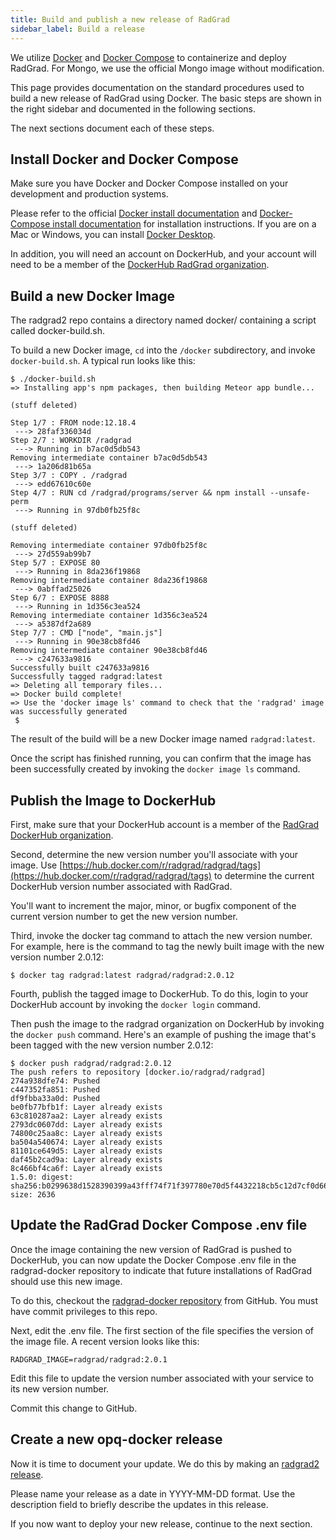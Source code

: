```yaml
---
title: Build and publish a new release of RadGrad
sidebar_label: Build a release
---
```


We utilize [Docker](https://www.docker.com/) and [Docker Compose](https://docs.docker.com/compose/) to containerize and deploy RadGrad.  For Mongo, we use the official Mongo image without modification.

This page provides documentation on the standard procedures used to build a new release of RadGrad using Docker. The basic steps are shown in the right sidebar and documented in the following sections.

The next sections document each of these steps.

## Install Docker and Docker Compose

Make sure you have Docker and Docker Compose installed on your development and production systems.

Please refer to the official [Docker install documentation](https://docs.docker.com/install/) and [Docker-Compose install documentation](https://docs.docker.com/compose/install/) for installation instructions.  If you are on a Mac or Windows, you can install [Docker Desktop](https://www.docker.com/products/docker-desktop).

In addition, you will need an account on DockerHub, and your account will need to be a member of the [DockerHub RadGrad organization](https://hub.docker.com/u/radgrad).

## Build a new Docker Image

The radgrad2 repo contains a directory named docker/ containing a script called docker-build.sh.

To build a new Docker image,  `cd` into the `/docker` subdirectory, and invoke `docker-build.sh`. A typical run looks like this:

```
$ ./docker-build.sh
=> Installing app's npm packages, then building Meteor app bundle...

(stuff deleted)

Step 1/7 : FROM node:12.18.4
 ---> 28faf336034d
Step 2/7 : WORKDIR /radgrad
 ---> Running in b7ac0d5db543
Removing intermediate container b7ac0d5db543
 ---> 1a206d81b65a
Step 3/7 : COPY . /radgrad
 ---> edd67610c60e
Step 4/7 : RUN cd /radgrad/programs/server && npm install --unsafe-perm
 ---> Running in 97db0fb25f8c

(stuff deleted)

Removing intermediate container 97db0fb25f8c
 ---> 27d559ab99b7
Step 5/7 : EXPOSE 80
 ---> Running in 8da236f19868
Removing intermediate container 8da236f19868
 ---> 0abffad25026
Step 6/7 : EXPOSE 8888
 ---> Running in 1d356c3ea524
Removing intermediate container 1d356c3ea524
 ---> a5387df2a689
Step 7/7 : CMD ["node", "main.js"]
 ---> Running in 90e38cb8fd46
Removing intermediate container 90e38cb8fd46
 ---> c247633a9816
Successfully built c247633a9816
Successfully tagged radgrad:latest
=> Deleting all temporary files...
=> Docker build complete!
=> Use the 'docker image ls' command to check that the 'radgrad' image was successfully generated
 $

```

The result of the build will be a new Docker image named `radgrad:latest`.

Once the script has finished running, you can confirm that the image has been successfully created by invoking the `docker image ls` command.

## Publish the Image to DockerHub

First, make sure that your DockerHub account is a member of the [RadGrad DockerHub organization](https://hub.docker.com/orgs/radgrad).

Second, determine the new version number you'll associate with your image.  Use [https://hub.docker.com/r/radgrad/radgrad/tags](https://hub.docker.com/r/radgrad/radgrad/tags) to determine the current DockerHub version number associated with RadGrad.

You'll want to increment the major, minor, or bugfix component of the current version number to get the new version number.

 Third, invoke the docker tag command to attach the new version number. For example, here is the command to tag the newly built image with the new version number 2.0.12:

 ```shell
 $ docker tag radgrad:latest radgrad/radgrad:2.0.12
 ```

 Fourth, publish the tagged image to DockerHub. To do this, login to your DockerHub account by invoking the `docker login` command.

 Then push the image to the radgrad organization on DockerHub by invoking the `docker push` command. Here's an example of pushing the image that's been tagged with the new version number 2.0.12:

 ```shell
 $ docker push radgrad/radgrad:2.0.12
 The push refers to repository [docker.io/radgrad/radgrad]
 274a938dfe74: Pushed
 c447352fa851: Pushed
 df9fbba33a0d: Pushed
 be0fb77bfb1f: Layer already exists
 63c810287aa2: Layer already exists
 2793dc0607dd: Layer already exists
 74800c25aa8c: Layer already exists
 ba504a540674: Layer already exists
 81101ce649d5: Layer already exists
 daf45b2cad9a: Layer already exists
 8c466bf4ca6f: Layer already exists
 1.5.0: digest: sha256:b0299638d1528390399a43fff74f71f397780e70d5f4432218cb5c12d7cf0d66 size: 2636
 ```

 ## Update the RadGrad Docker Compose .env file

 Once the image containing the new version of RadGrad is pushed to DockerHub, you can now update the Docker Compose .env file in the radgrad-docker repository to indicate that future installations of RadGrad should use this new image.

 To do this, checkout the  [radgrad-docker repository](https://github.com/radgrad/radgrad-docker) from GitHub. You must have commit privileges to this repo.

 Next, edit the .env file.  The first section of the file specifies the version of the image file. A recent version looks like this:

 ```
RADGRAD_IMAGE=radgrad/radgrad:2.0.1
```

Edit this file to update the version number associated with your service to its new version number.

Commit this change to GitHub.

## Create a new opq-docker release

Now it is time to document your update. We do this by making an [radgrad2 release](https://github.com/radgrad/radgrad-docker/releases).

Please name your release as a date in YYYY-MM-DD format. Use the description field to briefly describe the updates in this release.

If you now want to deploy your new release, continue to the next section.
